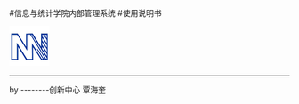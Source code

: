 #信息与统计学院内部管理系统
#使用说明书



<img src="/assets/logo.png" alt="创新中心" />




----
<div class="div-author">
    by --------创新中心 覃海奎
</div>